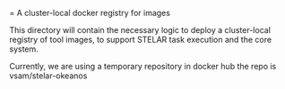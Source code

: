 = A cluster-local docker registry for images

This directory will contain the necessary logic to deploy a cluster-local
registry of tool images, to support STELAR task execution and the core system.

Currently, we are using a temporary repository in docker hub
the repo is  vsam/stelar-okeanos

